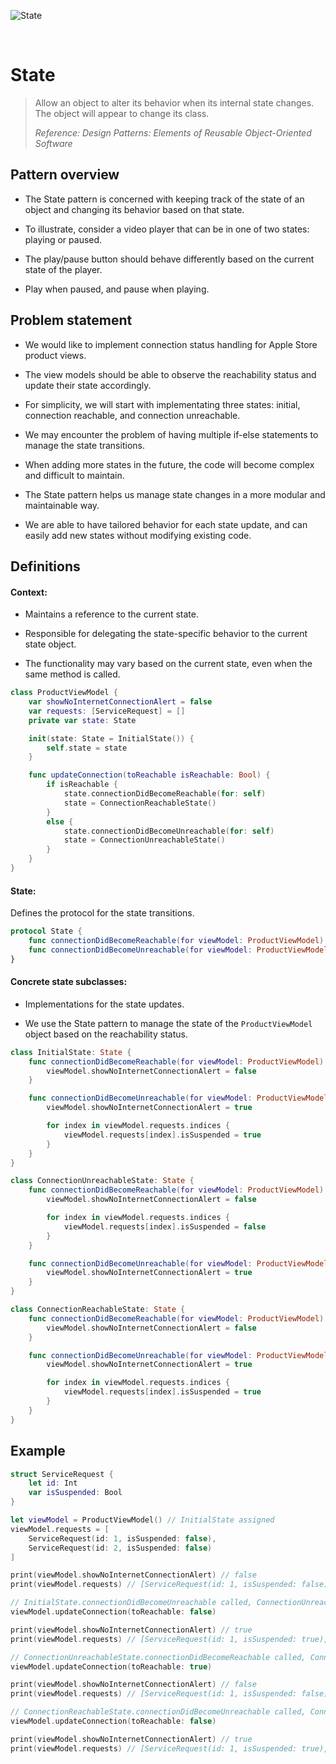 ![State](https://github.com/user-attachments/assets/ba018cdd-d8e8-43b9-a0d5-81ccd5c04f52)

<br />

# State

> Allow an object to alter its behavior when its internal state changes. The object will appear to change its class.
>
> _Reference: Design Patterns: Elements of Reusable Object-Oriented Software_

## Pattern overview

- The State pattern is concerned with keeping track of the state of an object and changing its behavior based on that state.

- To illustrate, consider a video player that can be in one of two states: playing or paused.

- The play/pause button should behave differently based on the current state of the player.

- Play when paused, and pause when playing.

## Problem statement

- We would like to implement connection status handling for Apple Store product views.

- The view models should be able to observe the reachability status and update their state accordingly.

- For simplicity, we will start with implementating three states: initial, connection reachable, and connection unreachable.

- We may encounter the problem of having multiple if-else statements to manage the state transitions.

- When adding more states in the future, the code will become complex and difficult to maintain.

- The State pattern helps us manage state changes in a more modular and maintainable way.

- We are able to have tailored behavior for each state update, and can easily add new states without modifying existing code.

## Definitions

#### Context:

- Maintains a reference to the current state.

- Responsible for delegating the state-specific behavior to the current state object.

- The functionality may vary based on the current state, even when the same method is called.

```swift
class ProductViewModel {
    var showNoInternetConnectionAlert = false
    var requests: [ServiceRequest] = []
    private var state: State

    init(state: State = InitialState()) {
        self.state = state
    }

    func updateConnection(toReachable isReachable: Bool) {
        if isReachable {
            state.connectionDidBecomeReachable(for: self)
            state = ConnectionReachableState()
        }
        else {
            state.connectionDidBecomeUnreachable(for: self)
            state = ConnectionUnreachableState()
        }
    }
}
```

#### State:

Defines the protocol for the state transitions.

```swift
protocol State {
    func connectionDidBecomeReachable(for viewModel: ProductViewModel)
    func connectionDidBecomeUnreachable(for viewModel: ProductViewModel)
}
```

#### Concrete state subclasses:

- Implementations for the state updates.

- We use the State pattern to manage the state of the `ProductViewModel` object based on the reachability status.

```swift
class InitialState: State {
    func connectionDidBecomeReachable(for viewModel: ProductViewModel) {
        viewModel.showNoInternetConnectionAlert = false
    }

    func connectionDidBecomeUnreachable(for viewModel: ProductViewModel) {
        viewModel.showNoInternetConnectionAlert = true

        for index in viewModel.requests.indices {
            viewModel.requests[index].isSuspended = true
        }
    }
}

class ConnectionUnreachableState: State {
    func connectionDidBecomeReachable(for viewModel: ProductViewModel) {
        viewModel.showNoInternetConnectionAlert = false

        for index in viewModel.requests.indices {
            viewModel.requests[index].isSuspended = false
        }
    }

    func connectionDidBecomeUnreachable(for viewModel: ProductViewModel) {
        viewModel.showNoInternetConnectionAlert = true
    }
}

class ConnectionReachableState: State {
    func connectionDidBecomeReachable(for viewModel: ProductViewModel) {
        viewModel.showNoInternetConnectionAlert = false
    }

    func connectionDidBecomeUnreachable(for viewModel: ProductViewModel) {
        viewModel.showNoInternetConnectionAlert = true

        for index in viewModel.requests.indices {
            viewModel.requests[index].isSuspended = true
        }
    }
}
```

## Example

```swift
struct ServiceRequest {
    let id: Int
    var isSuspended: Bool
}

let viewModel = ProductViewModel() // InitialState assigned
viewModel.requests = [
    ServiceRequest(id: 1, isSuspended: false),
    ServiceRequest(id: 2, isSuspended: false)
]

print(viewModel.showNoInternetConnectionAlert) // false
print(viewModel.requests) // [ServiceRequest(id: 1, isSuspended: false), ServiceRequest(id: 2, isSuspended: false)]

// InitialState.connectionDidBecomeUnreachable called, ConnectionUnreachableState assigned
viewModel.updateConnection(toReachable: false)

print(viewModel.showNoInternetConnectionAlert) // true
print(viewModel.requests) // [ServiceRequest(id: 1, isSuspended: true), ServiceRequest(id: 2, isSuspended: true)]

// ConnectionUnreachableState.connectionDidBecomeReachable called, ConnectionReachableState assigned
viewModel.updateConnection(toReachable: true)

print(viewModel.showNoInternetConnectionAlert) // false
print(viewModel.requests) // [ServiceRequest(id: 1, isSuspended: false), ServiceRequest(id: 2, isSuspended: false)]

// ConnectionReachableState.connectionDidBecomeUnreachable called, ConnectionUnreachableState assigned
viewModel.updateConnection(toReachable: false)

print(viewModel.showNoInternetConnectionAlert) // true
print(viewModel.requests) // [ServiceRequest(id: 1, isSuspended: true), ServiceRequest(id: 2, isSuspended: true)]
```
